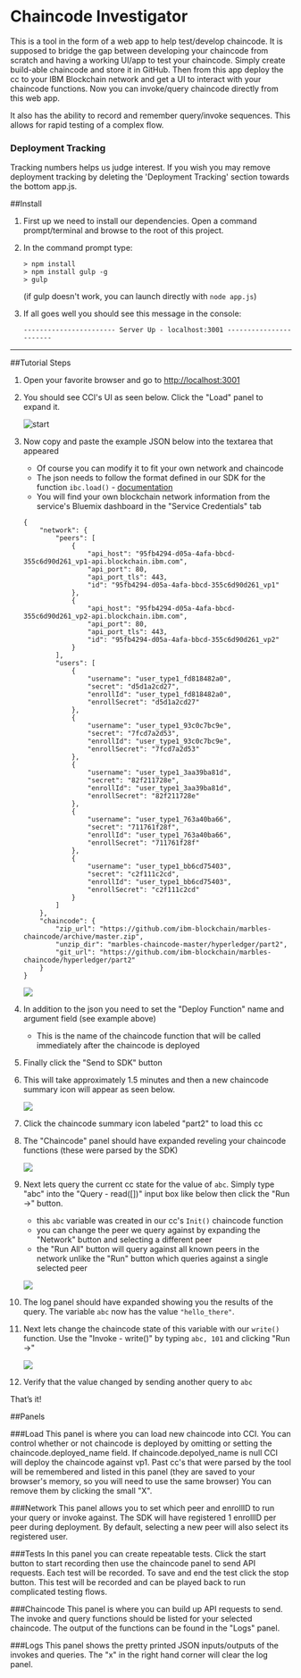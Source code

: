 # Chaincode Investigator
This is a tool in the form of a web app to help test/develop chaincode. 
It is supposed to bridge the gap between developing your chaincode from scratch and having a working UI/app to test your chaincode. 
Simply create build-able chaincode and store it in GitHub. 
Then from this app deploy the cc to your IBM Blockchain network and get a UI to interact with your chaincode functions. 
Now you can invoke/query chaincode directly from this web app. 

It also has the ability to record and remember query/invoke sequences.
This allows for rapid testing of a complex flow.

### Deployment Tracking
Tracking numbers helps us judge interest. If you wish you may remove deployment tracking by deleting the 'Deployment Tracking' section towards the bottom app.js.

##Install
1. First up we need to install our dependencies. Open a command prompt/terminal and browse to the root of this project.
1. In the command prompt type:

	```
	> npm install
	> npm install gulp -g
	> gulp
	```
	
	(if gulp doesn't work, you can launch directly with `node app.js`)
	
1. If all goes well you should see this message in the console:
	
	```
	----------------------- Server Up - localhost:3001 -----------------------
	```
***

##Tutorial Steps
1. Open your favorite browser and go to [http://localhost:3001](http://localhost:3001)
2. You should see CCI's UI as seen below. Click the "Load" panel to expand it.

	![start](/imgs/1_start.png)

3. Now copy and paste the example JSON below into the textarea that appeared
	- Of course you can modify it to fit your own network and chaincode
	- The json needs to follow the format defined in our SDK for the function `ibc.load()` - [documentation](https://github.com/IBM-Blockchain/ibm-blockchain-js#ibcjs)
	- You will find your own blockchain network information from the service's Bluemix dashboard in the "Service Credentials" tab

	```
	{
		"network": {
			"peers": [
				{
					"api_host": "95fb4294-d05a-4afa-bbcd-355c6d90d261_vp1-api.blockchain.ibm.com",
					"api_port": 80,
					"api_port_tls": 443,
					"id": "95fb4294-d05a-4afa-bbcd-355c6d90d261_vp1"
				},
				{
					"api_host": "95fb4294-d05a-4afa-bbcd-355c6d90d261_vp2-api.blockchain.ibm.com",
					"api_port": 80,
					"api_port_tls": 443,
					"id": "95fb4294-d05a-4afa-bbcd-355c6d90d261_vp2"
				}
			],
			"users": [
				{
					"username": "user_type1_fd818482a0",
					"secret": "d5d1a2cd27",
					"enrollId": "user_type1_fd818482a0",
					"enrollSecret": "d5d1a2cd27"
				},
				{
					"username": "user_type1_93c0c7bc9e",
					"secret": "7fcd7a2d53",
					"enrollId": "user_type1_93c0c7bc9e",
					"enrollSecret": "7fcd7a2d53"
				},
				{
					"username": "user_type1_3aa39ba81d",
					"secret": "82f211728e",
					"enrollId": "user_type1_3aa39ba81d",
					"enrollSecret": "82f211728e"
				},
				{
					"username": "user_type1_763a40ba66",
					"secret": "711761f28f",
					"enrollId": "user_type1_763a40ba66",
					"enrollSecret": "711761f28f"
				},
				{
					"username": "user_type1_bb6cd75403",
					"secret": "c2f111c2cd",
					"enrollId": "user_type1_bb6cd75403",
					"enrollSecret": "c2f111c2cd"
				}
			]
		},
		"chaincode": {
			"zip_url": "https://github.com/ibm-blockchain/marbles-chaincode/archive/master.zip",
			"unzip_dir": "marbles-chaincode-master/hyperledger/part2",
			"git_url": "https://github.com/ibm-blockchain/marbles-chaincode/hyperledger/part2"
		}
	}
	```

	![](/imgs/2_load.png)
	
1. In addition to the json you need to set the "Deploy Function" name and argument field (see example above)
	- This is the name of the chaincode function that will be called immediately after the chaincode is deployed

1. Finally click the "Send to SDK" button
1. This will take approximately 1.5 minutes and then a new chaincode summary icon will appear as seen below.

	![](/imgs/3_load.png) 
	
1. Click the chaincode summary icon labeled "part2" to load this cc
1. The "Chaincode" panel should have expanded reveling your chaincode functions (these were parsed by the SDK)

	![](/imgs/4_chaincode.png)
	
1. Next lets query the current cc state for the value of `abc`. Simply type "abc" into the "Query - read([])" input box like below then click the "Run ->" button.
	- this `abc` variable was created in our cc's `Init()` chaincode function
	- you can change the peer we query against by expanding the "Network" button and selecting a different peer
	- the "Run All" button will query against all known peers in the network unlike the "Run" button which queries against a single selected peer
	
	![](/imgs/5_chaincode.png)
	
1. The log panel should have expanded showing you the results of the query.  The variable `abc` now has the value `"hello_there"`.
1. Next lets change the chaincode state of this variable with our `write()` function. Use the "Invoke - write()" by typing `abc, 101` and clicking "Run ->"
	
	![](/imgs/6_chaincode.png)
	
1. Verify that the value changed by sending another query to `abc`

That’s it!


##Panels

###Load
This panel is where you can load new chaincode into CCI. 
You can control whether or not chaincode is deployed by omitting or setting the chaincode.deployed_name field. 
If chaincode.depolyed_name is null CCI will deploy the chaincode against vp1. 
Past cc's that were parsed by the tool will be remembered and listed in this panel (they are saved to your browser's memory, so you will need to use the same browser) 
You can remove them by clicking the small "X".
 
###Network
This panel allows you to set which peer and enrollID to run your query or invoke against. 
The SDK will have registered 1 enrollID per peer during deployment. 
By default, selecting a new peer will also select its registered user. 

###Tests
In this panel you can create repeatable tests. 
Click the start button to start recording then use the chaincode panel to send API requests. 
Each test will be recorded. 
To save and end the test click the stop button. 
This test will be recorded and can be played back to run complicated testing flows.

###Chaincode
This panel is where you can build up API requests to send. 
The invoke and query functions should be listed for your selected chaincode. 
The output of the functions can be found in the "Logs" panel.

###Logs
This panel shows the pretty printed JSON inputs/outputs of the invokes and queries. 
The "x" in the right hand corner will clear the log panel.
